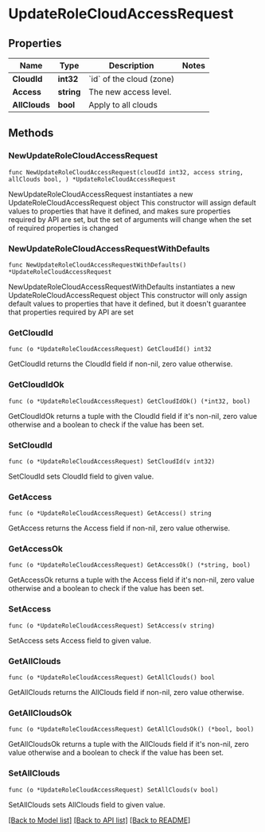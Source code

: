 # UpdateRoleCloudAccessRequest

## Properties

Name | Type | Description | Notes
------------ | ------------- | ------------- | -------------
**CloudId** | **int32** | &#x60;id&#x60; of the cloud (zone) | 
**Access** | **string** | The new access level. | 
**AllClouds** | **bool** | Apply to all clouds | 

## Methods

### NewUpdateRoleCloudAccessRequest

`func NewUpdateRoleCloudAccessRequest(cloudId int32, access string, allClouds bool, ) *UpdateRoleCloudAccessRequest`

NewUpdateRoleCloudAccessRequest instantiates a new UpdateRoleCloudAccessRequest object
This constructor will assign default values to properties that have it defined,
and makes sure properties required by API are set, but the set of arguments
will change when the set of required properties is changed

### NewUpdateRoleCloudAccessRequestWithDefaults

`func NewUpdateRoleCloudAccessRequestWithDefaults() *UpdateRoleCloudAccessRequest`

NewUpdateRoleCloudAccessRequestWithDefaults instantiates a new UpdateRoleCloudAccessRequest object
This constructor will only assign default values to properties that have it defined,
but it doesn't guarantee that properties required by API are set

### GetCloudId

`func (o *UpdateRoleCloudAccessRequest) GetCloudId() int32`

GetCloudId returns the CloudId field if non-nil, zero value otherwise.

### GetCloudIdOk

`func (o *UpdateRoleCloudAccessRequest) GetCloudIdOk() (*int32, bool)`

GetCloudIdOk returns a tuple with the CloudId field if it's non-nil, zero value otherwise
and a boolean to check if the value has been set.

### SetCloudId

`func (o *UpdateRoleCloudAccessRequest) SetCloudId(v int32)`

SetCloudId sets CloudId field to given value.


### GetAccess

`func (o *UpdateRoleCloudAccessRequest) GetAccess() string`

GetAccess returns the Access field if non-nil, zero value otherwise.

### GetAccessOk

`func (o *UpdateRoleCloudAccessRequest) GetAccessOk() (*string, bool)`

GetAccessOk returns a tuple with the Access field if it's non-nil, zero value otherwise
and a boolean to check if the value has been set.

### SetAccess

`func (o *UpdateRoleCloudAccessRequest) SetAccess(v string)`

SetAccess sets Access field to given value.


### GetAllClouds

`func (o *UpdateRoleCloudAccessRequest) GetAllClouds() bool`

GetAllClouds returns the AllClouds field if non-nil, zero value otherwise.

### GetAllCloudsOk

`func (o *UpdateRoleCloudAccessRequest) GetAllCloudsOk() (*bool, bool)`

GetAllCloudsOk returns a tuple with the AllClouds field if it's non-nil, zero value otherwise
and a boolean to check if the value has been set.

### SetAllClouds

`func (o *UpdateRoleCloudAccessRequest) SetAllClouds(v bool)`

SetAllClouds sets AllClouds field to given value.



[[Back to Model list]](../README.md#documentation-for-models) [[Back to API list]](../README.md#documentation-for-api-endpoints) [[Back to README]](../README.md)


